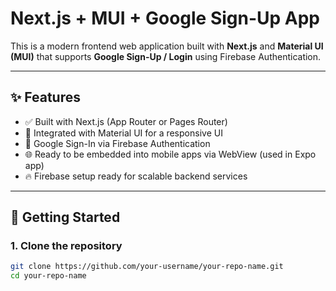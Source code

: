 # Next.js + MUI + Google Sign-Up App

This is a modern frontend web application built with **Next.js** and **Material UI (MUI)** that supports **Google Sign-Up / Login** using Firebase Authentication.

---

## ✨ Features

- ✅ Built with Next.js (App Router or Pages Router)
- 🎨 Integrated with Material UI for a responsive UI
- 🔐 Google Sign-In via Firebase Authentication
- 🌐 Ready to be embedded into mobile apps via WebView (used in Expo app)
- 🔥 Firebase setup ready for scalable backend services

---

## 🚀 Getting Started

### 1. Clone the repository

```bash
git clone https://github.com/your-username/your-repo-name.git
cd your-repo-name
